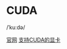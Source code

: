 # CUDA

/ˈkuːdə/

[官网](https://developer.nvidia.com/cuda-zone )
[支持CUDA的显卡](https://developer.nvidia.cn/cuda-gpus)